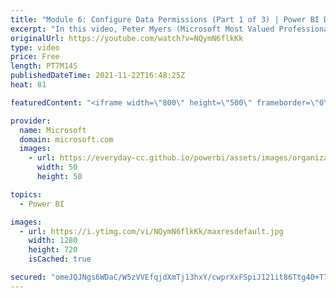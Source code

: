```yaml
---
title: "Module 6: Configure Data Permissions (Part 1 of 3) | Power BI Developer in a Day"
excerpt: "In this video, Peter Myers (Microsoft Most Valued Professional, and course developer) and Amit Shuster (Product manager) describe how to restrict access to data by mapping application users to dataset roles. It is video 15 of 21.  The Power BI Developer in a Day online course empowers you as an app developer"
originalUrl: https://youtube.com/watch?v=NQymN6flkKk
type: video
price: Free
length: PT7M14S
publishedDateTime: 2021-11-22T16:48:25Z
heat: 81

featuredContent: "<iframe width=\"800\" height=\"500\" frameborder=\"0\" src=\"https://www.youtube.com/embed/NQymN6flkKk\" allow=\"accelerometer; autoplay; encrypted-media; gyroscope; picture-in-picture\" allowfullscreen></iframe>"

provider:
  name: Microsoft
  domain: microsoft.com
  images:
    - url: https://everyday-cc.github.io/powerbi/assets/images/organizations/microsoft.com-50x50.jpg
      width: 50
      height: 50

topics:
  - Power BI

images:
  - url: https://i.ytimg.com/vi/NQymN6flkKk/maxresdefault.jpg
    width: 1280
    height: 720
    isCached: true

secured: "omeJQJNgs6WDaC/W5zVVEfqjdXmTj13hxY/cwprXxFSpiJ121it86Ttg40+T74D1lrC8boaAP0iFrHnZXiC1SdI7xdgoc0M9mtcYrCVWTZD8SB7nboS+LosmWBA33amFqJ6IeLJ86yLdiQir2kefdMufA0I89wDhh3OuxPSqgu6FnqSxIcwNgYGiEvHEx0kkqzMYfdKmZmFD4ZOpG4hZOx+YStjBGn30NygOhubN1LlJlh+bEhRK5QNon9b/9Vkhs4dyYEIdPCDeiTPhkOrcDVG7c+WqD5fFjyO/mBhXVt+u09ZwX7TNw26wOO2IEHhq4Php6LPJYfjdeiG25cdkWuSYHiN0tANXXUbS7tGX70kvX5KYE4DMWFAhrdIC54bEMHaknJ9Kt7h40SmgrZwSr8wLGopiHfh0mCOG1M/kbRc=;cQHaI49t7Z5Uf7jF5wxfsQ=="
---
```



